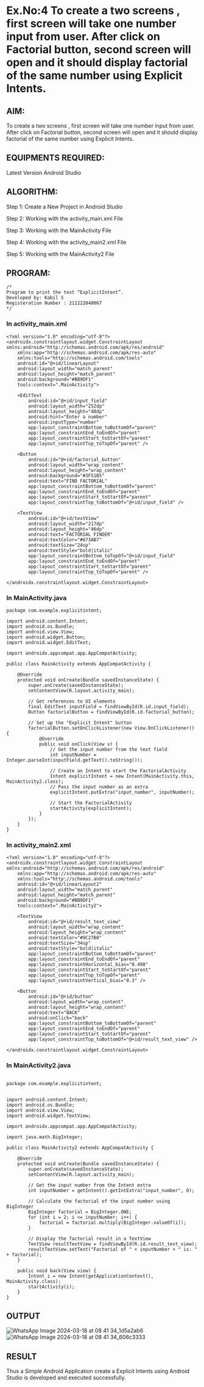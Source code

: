 # Ex.No:4 To create a two screens , first screen will take one number input from user. After click on Factorial button, second screen will open and it should display factorial of the same number using Explicit Intents.


## AIM:

To create a two screens , first screen will take one number input from user. After click on Factorial button, second screen will open and it should display factorial of the same number using Explicit Intents.


## EQUIPMENTS REQUIRED:

Latest Version Android Studio

## ALGORITHM:
Step 1: Create a New Project in Android Studio

Step 2: Working with the activity_main.xml File

Step 3: Working with the MainActivity File

Step 4: Working with the activity_main2.xml File

Step 5: Working with the MainActivity2 File


## PROGRAM:
```
/*
Program to print the text “ExplicitIntent”.
Developed by: Kabil S
Registeration Number : 212222040067
*/
```
### In activity_main.xml
```
<?xml version="1.0" encoding="utf-8"?>
<androidx.constraintlayout.widget.ConstraintLayout xmlns:android="http://schemas.android.com/apk/res/android"
    xmlns:app="http://schemas.android.com/apk/res-auto"
    xmlns:tools="http://schemas.android.com/tools"
    android:id="@+id/linearLayout"
    android:layout_width="match_parent"
    android:layout_height="match_parent"
    android:background="#BB9DF1"
    tools:context=".MainActivity">

    <EditText
        android:id="@+id/input_field"
        android:layout_width="252dp"
        android:layout_height="48dp"
        android:hint="Enter a number"
        android:inputType="number"
        app:layout_constraintBottom_toBottomOf="parent"
        app:layout_constraintEnd_toEndOf="parent"
        app:layout_constraintStart_toStartOf="parent"
        app:layout_constraintTop_toTopOf="parent" />

    <Button
        android:id="@+id/factorial_button"
        android:layout_width="wrap_content"
        android:layout_height="wrap_content"
        android:background="#3F51B5"
        android:text="FIND FACTORIAL"
        app:layout_constraintBottom_toBottomOf="parent"
        app:layout_constraintEnd_toEndOf="parent"
        app:layout_constraintStart_toStartOf="parent"
        app:layout_constraintTop_toBottomOf="@+id/input_field" />

    <TextView
        android:id="@+id/textView"
        android:layout_width="217dp"
        android:layout_height="46dp"
        android:text="FACTORIAL FINDER"
        android:textColor="#673AB7"
        android:textSize="24sp"
        android:textStyle="bold|italic"
        app:layout_constraintBottom_toTopOf="@+id/input_field"
        app:layout_constraintEnd_toEndOf="parent"
        app:layout_constraintStart_toStartOf="parent"
        app:layout_constraintTop_toTopOf="parent" />

</androidx.constraintlayout.widget.ConstraintLayout>
```
### In MainActivity.java
```
package com.example.explicitintent;

import android.content.Intent;
import android.os.Bundle;
import android.view.View;
import android.widget.Button;
import android.widget.EditText;

import androidx.appcompat.app.AppCompatActivity;

public class MainActivity extends AppCompatActivity {

    @Override
    protected void onCreate(Bundle savedInstanceState) {
        super.onCreate(savedInstanceState);
        setContentView(R.layout.activity_main);

        // Get references to UI elements
        final EditText inputField = findViewById(R.id.input_field);
        Button factorialButton = findViewById(R.id.factorial_button);

        // Set up the "Explicit Intent" button
        factorialButton.setOnClickListener(new View.OnClickListener() {
            @Override
            public void onClick(View v) {
                // Get the input number from the text field
                int inputNumber = Integer.parseInt(inputField.getText().toString());

                // Create an Intent to start the FactorialActivity
                Intent explicitIntent = new Intent(MainActivity.this, MainActivity2.class);
                // Pass the input number as an extra
                explicitIntent.putExtra("input_number", inputNumber);

                // Start the FactorialActivity
                startActivity(explicitIntent);
            }
        });
    }
}
```

### In activity_main2.xml
```
<?xml version="1.0" encoding="utf-8"?>
<androidx.constraintlayout.widget.ConstraintLayout xmlns:android="http://schemas.android.com/apk/res/android"
    xmlns:app="http://schemas.android.com/apk/res-auto"
    xmlns:tools="http://schemas.android.com/tools"
    android:id="@+id/linearLayout2"
    android:layout_width="match_parent"
    android:layout_height="match_parent"
    android:background="#BB9DF1"
    tools:context=".MainActivity2">

    <TextView
        android:id="@+id/result_text_view"
        android:layout_width="wrap_content"
        android:layout_height="wrap_content"
        android:textColor="#9C27B0"
        android:textSize="34sp"
        android:textStyle="bold|italic"
        app:layout_constraintBottom_toBottomOf="parent"
        app:layout_constraintEnd_toEndOf="parent"
        app:layout_constraintHorizontal_bias="0.498"
        app:layout_constraintStart_toStartOf="parent"
        app:layout_constraintTop_toTopOf="parent"
        app:layout_constraintVertical_bias="0.3" />

    <Button
        android:id="@+id/button"
        android:layout_width="wrap_content"
        android:layout_height="wrap_content"
        android:text="BACK"
        android:onClick="back"
        app:layout_constraintBottom_toBottomOf="parent"
        app:layout_constraintEnd_toEndOf="parent"
        app:layout_constraintStart_toStartOf="parent"
        app:layout_constraintTop_toBottomOf="@+id/result_text_view" />

</androidx.constraintlayout.widget.ConstraintLayout>
```

### In MainActivity2.java
```

package com.example.explicitintent;


import android.content.Intent;
import android.os.Bundle;
import android.view.View;
import android.widget.TextView;

import androidx.appcompat.app.AppCompatActivity;

import java.math.BigInteger;

public class MainActivity2 extends AppCompatActivity {

    @Override
    protected void onCreate(Bundle savedInstanceState) {
        super.onCreate(savedInstanceState);
        setContentView(R.layout.activity_main);

        // Get the input number from the Intent extra
        int inputNumber = getIntent().getIntExtra("input_number", 0);

        // Calculate the factorial of the input number using BigInteger
        BigInteger factorial = BigInteger.ONE;
        for (int i = 2; i <= inputNumber; i++) {
            factorial = factorial.multiply(BigInteger.valueOf(i));
        }

        // Display the factorial result in a TextView
        TextView resultTextView = findViewById(R.id.result_text_view);
        resultTextView.setText("Factorial of " + inputNumber + " is: " + factorial);
    }

    public void back(View view) {
        Intent i = new Intent(getApplicationContext(), MainActivity.class);
        startActivity(i);
    }
}
```
## OUTPUT
![WhatsApp Image 2024-03-18 at 08 41 34_1d5a2ab6](https://github.com/Harsayazheni/explicitintent/assets/118708467/234d33af-94bb-4b7c-86f1-5584988d726f)
![WhatsApp Image 2024-03-18 at 08 41 34_606c3333](https://github.com/Harsayazheni/explicitintent/assets/118708467/8abea079-b3fc-4bc8-b797-b380ae9e5ee3)





## RESULT
Thus a Simple Android Application create a Explicit Intents using Android Studio is developed and executed successfully.


